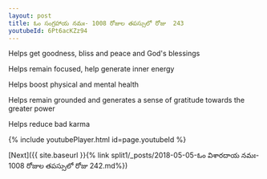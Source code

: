 ```yaml
---
layout: post
title: ఓం సంగ్రహాయ నమః- 1008 రోజుల తపస్సులో రోజు  243
youtubeId: 6Pt6acKZz94
---
```

 
 
Helps get goodness, bliss and peace and God's blessings
 
Helps remain focused, help generate inner energy 
 
Helps boost physical and mental health 
 
Helps remain grounded and generates a sense of gratitude towards the greater power 
 
Helps reduce bad karma
 
 
 
 


{% include youtubePlayer.html id=page.youtubeId %}
 
[Next]({{ site.baseurl }}{% link  split1/_posts/2018-05-05-ఓం విశారదాయ నమః- 1008 రోజుల తపస్సులో రోజు  242.md%})
 
